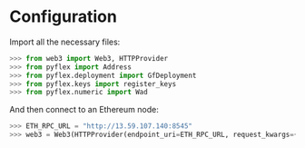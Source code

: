 # Configuration

Import all the necessary files:

```python
>>> from web3 import Web3, HTTPProvider
>>> from pyflex import Address
>>> from pyflex.deployment import GfDeployment
>>> from pyflex.keys import register_keys
>>> from pyflex.numeric import Wad 
```

And then connect to an Ethereum node:

```python
>>> ETH_RPC_URL = "http://13.59.107.140:8545"
>>> web3 = Web3(HTTPProvider(endpoint_uri=ETH_RPC_URL, request_kwargs={"timeout": 60}))
```



